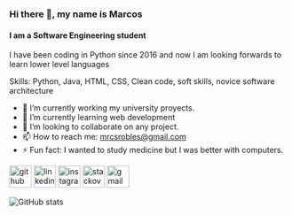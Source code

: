 ### Hi there 👋, my name is Marcos 
#### I am a Software Engineering student

I have been coding in Python since 2016 and now I am looking forwards to learn lower level languages

Skills: Python, Java, HTML, CSS, Clean code, soft skills, novice software architecture

- 🔭 I’m currently working my university proyects. 
- 🌱 I’m currently learning web development 
- 👯 I’m looking to collaborate on any project. 
- 📫 How to reach me: mrcsrobles@gmail.com 
- ⚡ Fun fact: I wanted to study medicine but I was better with computers. 


[<img src='https://cdn.jsdelivr.net/npm/simple-icons@3.0.1/icons/github.svg' alt='github' height='40'>](https://github.com/Mrcsrobles)  [<img src='https://cdn.jsdelivr.net/npm/simple-icons@3.0.1/icons/linkedin.svg' alt='linkedin' height='40'>](https://www.linkedin.com/in/marcos-robles-2a092117a/)  [<img src='https://cdn.jsdelivr.net/npm/simple-icons@3.0.1/icons/instagram.svg' alt='instagram' height='40'>](https://www.instagram.com/mrcs_robles/)  [<img src='https://cdn.jsdelivr.net/npm/simple-icons@3.0.1/icons/stackoverflow.svg' alt='stackoverflow' height='40'>](https://stackoverflow.com/users/9310655)  [<img src='https://cdn.jsdelivr.net/npm/simple-icons@3.0.1/icons/gmail.svg' alt='gmail' height='40'>](roblesmrcs@gmail.com)  

![GitHub stats](https://github-readme-stats.vercel.app/api?username=Mrcsrobles&show_icons=true)  

